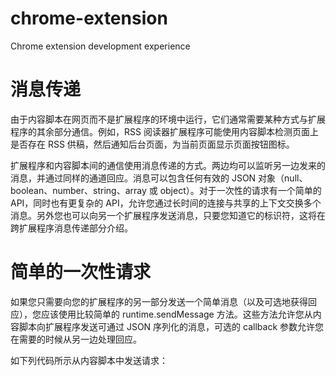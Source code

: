 # chrome-extension
Chrome extension development experience

# 消息传递
由于内容脚本在网页而不是扩展程序的环境中运行，它们通常需要某种方式与扩展程序的其余部分通信。例如，RSS 阅读器扩展程序可能使用内容脚本检测页面上是否存在 RSS 供稿，然后通知后台页面，为当前页面显示页面按钮图标。

扩展程序和内容脚本间的通信使用消息传递的方式。两边均可以监听另一边发来的消息，并通过同样的通道回应。消息可以包含任何有效的 JSON 对象（null、boolean、number、string、array 或 object）。对于一次性的请求有一个简单的 API，同时也有更复杂的 API，允许您通过长时间的连接与共享的上下文交换多个消息。另外您也可以向另一个扩展程序发送消息，只要您知道它的标识符，这将在跨扩展程序消息传递部分介绍。
# 简单的一次性请求
如果您只需要向您的扩展程序的另一部分发送一个简单消息（以及可选地获得回应），您应该使用比较简单的 runtime.sendMessage 方法。这些方法允许您从内容脚本向扩展程序发送可通过 JSON 序列化的消息，可选的 callback 参数允许您在需要的时候从另一边处理回应。

如下列代码所示从内容脚本中发送请求：

